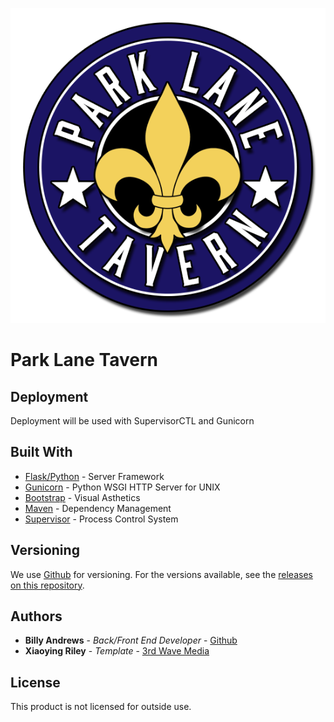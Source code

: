 ![alt text](static/images/PLTlogo.png "Park Lane Tavern Logo")

# Park Lane Tavern

## Deployment

Deployment will be used with SupervisorCTL and Gunicorn

## Built With

* [Flask/Python](http://flask.pocoo.org/) - Server Framework
* [Gunicorn](http://gunicorn.org/) - Python WSGI HTTP Server for UNIX
* [Bootstrap](http://getbootstrap.com/) - Visual Asthetics
* [Maven](https://maven.apache.org/) - Dependency Management
* [Supervisor](http://supervisord.org/) - Process Control System

## Versioning

We use [Github](http://www.github.com/) for versioning. For the versions available, see the [releases on this repository](https://github.com/wandrews1/parklanetavern/releases). 

## Authors

* **Billy Andrews** - *Back/Front End Developer* - [Github](https://github.com/wandrews1)
* **Xiaoying Riley** - *Template* - [3rd Wave Media](http://themes.3rdwavemedia.com/)

## License

This product is not licensed for outside use.